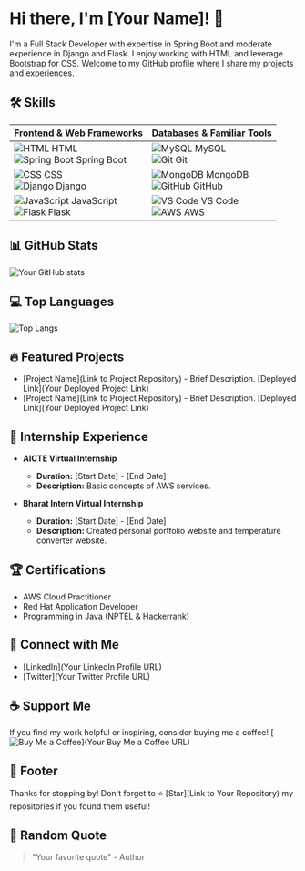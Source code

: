 <!-- Your Name or Project Title -->
# Hi there, I'm [Your Name]! 👋
<!-- Brief Description -->
I'm a Full Stack Developer with expertise in Spring Boot and moderate experience in Django and Flask. I enjoy working with HTML and leverage Bootstrap for CSS. Welcome to my GitHub profile where I share my projects and experiences.

<!-- Skills -->
## 🛠️ Skills

| Frontend & Web Frameworks     | Databases & Familiar Tools     |
| ------------------------------ | ------------------------------ |
| ![HTML](https://img.icons8.com/color/48/000000/html-5--v1.png) HTML<br>![Spring Boot](https://img.icons8.com/color/48/000000/spring-logo.png) Spring Boot | ![MySQL](https://img.icons8.com/color/48/000000/mysql-logo.png) MySQL<br>![Git](https://img.icons8.com/color/48/000000/git.png) Git |
| ![CSS](https://img.icons8.com/color/48/000000/css3.png) CSS<br>![Django](https://img.icons8.com/color/48/000000/django.png) Django | ![MongoDB](https://img.icons8.com/color/48/000000/mongodb.png) MongoDB<br>![GitHub](https://img.icons8.com/material-sharp/48/000000/github.png) GitHub |
| ![JavaScript](https://img.icons8.com/color/48/000000/javascript--v1.png) JavaScript<br>![Flask](https://img.icons8.com/color/48/000000/flask.png) Flask | ![VS Code](https://img.icons8.com/color/48/000000/visual-studio-code-2019.png) VS Code<br>![AWS](https://img.icons8.com/color/48/000000/amazon-web-services.png) AWS |



<!-- GitHub Stats -->
## 📊 GitHub Stats
![Your GitHub stats](https://github-readme-stats.vercel.app/api?username=YourGitHubUsername&show_icons=true&theme=radical)

<!-- Top Languages -->
## 💻 Top Languages
![Top Langs](https://github-readme-stats.vercel.app/api/top-langs/?username=YourGitHubUsername&layout=compact&theme=radical)

<!-- Featured Projects -->
## 🔥 Featured Projects
- [Project Name](Link to Project Repository) - Brief Description. [Deployed Link](Your Deployed Project Link)
- [Project Name](Link to Project Repository) - Brief Description. [Deployed Link](Your Deployed Project Link)

<!-- Internship Experience -->
## 🚀 Internship Experience
- **AICTE Virtual Internship**
  - **Duration:** [Start Date] - [End Date]
  - **Description:** Basic concepts of AWS services.

- **Bharat Intern Virtual Internship**
  - **Duration:** [Start Date] - [End Date]
  - **Description:** Created personal portfolio website and temperature converter website.

<!-- Certifications -->
## 🏆 Certifications
- AWS Cloud Practitioner
- Red Hat Application Developer
- Programming in Java (NPTEL & Hackerrank)

<!-- Connect with Me -->
## 🌟 Connect with Me
- [LinkedIn](Your LinkedIn Profile URL)
- [Twitter](Your Twitter Profile URL)

<!-- Support Me -->
## ☕ Support Me
If you find my work helpful or inspiring, consider buying me a coffee!
[![Buy Me a Coffee](https://img.shields.io/badge/Buy%20Me%20a%20Coffee-donate-orange.svg)](Your Buy Me a Coffee URL)

<!-- Footer -->
## 📝 Footer
Thanks for stopping by! Don't forget to ⭐️ [Star](Link to Your Repository) my repositories if you found them useful!

<!-- Random Quote -->
## 🧠 Random Quote
> "Your favorite quote" - Author
